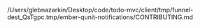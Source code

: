 /Users/glebnazarkin/Desktop/code/todo-mvc/client/tmp/funnel-dest_QsTgpc.tmp/ember-qunit-notifications/CONTRIBUTING.md